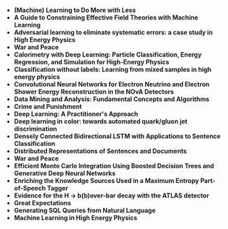 
<ul>
  
 <li><b><a target="_blank" href="https://github.com/manjunath5496/Top-Ten-Works-Of-The-19th-Century/blob/master/pal(1).pdf" style="text-decoration:none;">(Machine) Learning to Do More with Less</a></b></li>
  
<li><b><a target="_blank" href="https://github.com/manjunath5496/Top-Ten-Works-Of-The-19th-Century/blob/master/pal(2).pdf" style="text-decoration:none;">A Guide to Constraining Effective Field Theories with Machine Learning</a></b></li>

<li><b><a target="_blank" href="https://github.com/manjunath5496/Top-Ten-Works-Of-The-19th-Century/blob/master/pal(3).pdf" style="text-decoration:none;">Adversarial learning to eliminate systematic errors: a case study in High Energy Physics</a></b></li>                         
  <li><b><a target="_blank" href="https://github.com/manjunath5496/Top-Ten-Works-Of-The-19th-Century/blob/master/pal(4).pdf" style="text-decoration:none;">War and Peace</a></b></li>
  
 <li><b><a target="_blank" href="https://github.com/manjunath5496/Top-Ten-Works-Of-The-19th-Century/blob/master/pal(5).pdf" style="text-decoration:none;">Calorimetry with Deep Learning: Particle Classification, Energy Regression, and Simulation for High-Energy Physics</a></b></li>  
 
   <li><b><a target="_blank" href="https://github.com/manjunath5496/Top-Ten-Works-Of-The-19th-Century/blob/master/pal(6).pdf" style="text-decoration:none;">Classification without labels: Learning from mixed samples in high energy physics</a></b></li>  
                                             

 <li><b><a target="_blank" href="https://github.com/manjunath5496/Top-Ten-Works-Of-The-19th-Century/blob/master/pal(7).pdf" style="text-decoration:none;">Convolutional Neural Networks for Electron Neutrino and Electron Shower Energy Reconstruction in the NOvA Detectors</a></b></li>
  
<li><b><a target="_blank" href="https://github.com/manjunath5496/Top-Ten-Works-Of-The-19th-Century/blob/master/pal(8).pdf" style="text-decoration:none;">Data Mining and Analysis: Fundamental Concepts and Algorithms</a></b></li>

<li><b><a target="_blank" href="https://github.com/manjunath5496/Top-Ten-Works-Of-The-19th-Century/blob/master/pal(9).pdf" style="text-decoration:none;">Crime and Punishment</a></b></li>                         
  <li><b><a target="_blank" href="https://github.com/manjunath5496/Top-Ten-Works-Of-The-19th-Century/blob/master/pal(10).pdf" style="text-decoration:none;">Deep Learning: A Practitioner's Approach</a></b></li>  
                          
 <li><b><a target="_blank" href="https://github.com/manjunath5496/Top-Ten-Works-Of-The-19th-Century/blob/master/pal(11).pdf" style="text-decoration:none;">Deep learning in color: towards automated quark/gluon jet discrimination</a></b></li>
  
<li><b><a target="_blank" href="https://github.com/manjunath5496/Top-Ten-Works-Of-The-19th-Century/blob/master/pal(12).pdf" style="text-decoration:none;">Densely Connected Bidirectional LSTM with Applications to Sentence Classification</a></b></li>

<li><b><a target="_blank" href="https://github.com/manjunath5496/Top-Ten-Works-Of-The-19th-Century/blob/master/pal(13).pdf" style="text-decoration:none;">Distributed Representations of Sentences and Documents</a></b></li>                         
  <li><b><a target="_blank" href="https://github.com/manjunath5496/Top-Ten-Works-Of-The-19th-Century/blob/master/pal(14).pdf" style="text-decoration:none;">War and Peace</a></b></li>  
     <li><b><a target="_blank" href="https://github.com/manjunath5496/Top-Ten-Works-Of-The-19th-Century/blob/master/pal(15).pdf" style="text-decoration:none;">Efficient Monte Carlo Integration Using Boosted Decision Trees and Generative Deep Neural Networks</a></b></li>  
   <li><b><a target="_blank" href="https://github.com/manjunath5496/Top-Ten-Works-Of-The-19th-Century/blob/master/pal(16).pdf" style="text-decoration:none;">Enriching the Knowledge Sources Used in a Maximum Entropy Part-of-Speech Tagger</a></b></li>  
                                             

 <li><b><a target="_blank" href="https://github.com/manjunath5496/Top-Ten-Works-Of-The-19th-Century/blob/master/pal(17).pdf" style="text-decoration:none;">Evidence for the H &rarr; b(b)over-bar decay with the ATLAS detector</a></b></li>
  
<li><b><a target="_blank" href="https://github.com/manjunath5496/Top-Ten-Works-Of-The-19th-Century/blob/master/pal(18).pdf" style="text-decoration:none;">Great Expectations</a></b></li>

<li><b><a target="_blank" href="https://github.com/manjunath5496/Top-Ten-Works-Of-The-19th-Century/blob/master/pal(19).pdf" style="text-decoration:none;">Generating SQL Queries from Natural Language</a></b></li>                         
  <li><b><a target="_blank" href="https://github.com/manjunath5496/Top-Ten-Works-Of-The-19th-Century/blob/master/pal(20).pdf" style="text-decoration:none;">Machine Learning in High Energy Physics</a></b></li>  
                          

   

</ul>
